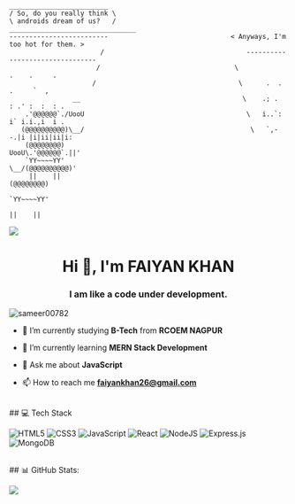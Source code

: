 
 ```
 _________________________
/ So, do you really think \
\ androids dream of us?   /                               ________________________________
 -------------------------                               < Anyways, I'm too hot for them. >
                        /                                    --------------------------------
                       /                                  \            .    .     .
                      /                                    \      .  . .     `  ,
                 __                                         \    .; .  : .' :  :  : .
     .'@@@@@@`./UooU                                         \   i..`: i` i.i.,i  i .
    (@@@@@@@@@@)\__/                                          \   `,--.|i |i|ii|ii|i:
     (@@@@@@@@)                                                   UooU\.'@@@@@@`.||'
     `YY~~~~YY'                                                   \__/(@@@@@@@@@@)'
      ||    ||                                                         (@@@@@@@@)
                                                                       `YY~~~~YY'
                                                                         ||    ||
```

[![](https://visitcount.itsvg.in/api?id=faiyankhan&icon=0&color=0)](https://visitcount.itsvg.in)
<br>

<h1 align="center">Hi 👋, I'm FAIYAN KHAN</h1>
<h3 align="center">I am like a code under development.</h3>

<p align="left"> <img src="https://komarev.com/ghpvc/?username=sameer00782&label=Profile%20views&color=0e75b6&style=flat" alt="sameer00782" /> </p>

- 🔭 I’m currently studying **B-Tech** from **RCOEM NAGPUR**

- 🌱 I’m currently learning **MERN Stack Development**

- 💬 Ask me about **JavaScript**

- 📫 How to reach me **faiyankhan26@gmail.com**

<br>
## 💻 Tech Stack

![HTML5](https://img.shields.io/badge/html5-%23E34F26.svg?style=for-the-badge&logo=html5&logoColor=white) 
![CSS3](https://img.shields.io/badge/css3-%231572B6.svg?style=for-the-badge&logo=css3&logoColor=white) 
![JavaScript](https://img.shields.io/badge/javascript-%23323330.svg?style=for-the-badge&logo=javascript&logoColor=%23F7DF1E) 
![React](https://img.shields.io/badge/react-%2320232a.svg?style=for-the-badge&logo=react&logoColor=%2361DAFB) 
![NodeJS](https://img.shields.io/badge/node.js-6DA55F?style=for-the-badge&logo=node.js&logoColor=white) 
![Express.js](https://img.shields.io/badge/express.js-%23404d59.svg?style=for-the-badge&logo=express&logoColor=%2361DAFB)
![MongoDB](https://img.shields.io/badge/MongoDB-%234ea94b.svg?style=for-the-badge&logo=mongodb&logoColor=white)

<br>
## 📊 GitHub Stats:

![](https://github-readme-stats.vercel.app/api/top-langs/?username=faiyankhan&theme=midnight-purple&hide_border=false&include_all_commits=true&count_private=true&layout=compact)

